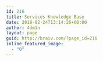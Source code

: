 ```yaml
---
id: 216
title: Services Knowledge Base
date: 2018-02-24T13:14:26+00:00
author: 4dm1n
layout: page
guid: http://braiv.com/?page_id=216
inline_featured_image:
  - "0"
---
```

